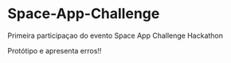 # Space-App-Challenge
Primeira participaçao do evento Space App Challenge Hackathon



Protótipo e apresenta erros!!

